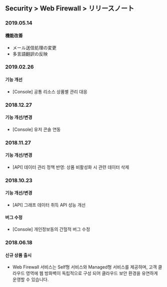 ## Security > Web Firewall > リリースノート

### 2019.05.14

#### 機能改善
* メール送信処理の変更
* 多言語翻訳の反映


### 2019.02.26

#### 기능 개선
* [Console] 공통 리소스 상품별 관리 대응


### 2018.12.27

#### 기능 개선/변경
* [Console] 유저 콘솔 연동


### 2018.11.27

#### 기능 개선/변경
* [API] 데이터 관리 정책 반영: 상품 비활성화 시 관련 데이터 삭제


### 2018.10.23

#### 기능 개선/변경
* [API] 그래프 데이터 취득 API 성능 개선

#### 버그 수정
* [Console] 개인정보동의 간헐적 버그 수정


### 2018.06.18

#### 신규 상품 출시

* Web Firewall 서비스는 Self형 서비스와 Managed형 서비스를 제공하며, 고객 클라우드 영역에 웹 방화벽이 독립적으로 구성 되어 클라우드 보안 환경을 유연하게 운영할 수 있습니다.
